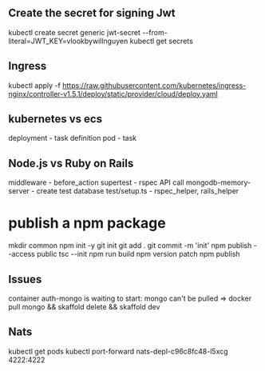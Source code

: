## Create the secret for signing Jwt
kubectl create secret generic jwt-secret --from-literal=JWT_KEY=vlookbywillnguyen
kubectl get secrets

## Ingress
kubectl apply -f https://raw.githubusercontent.com/kubernetes/ingress-nginx/controller-v1.5.1/deploy/static/provider/cloud/deploy.yaml

## kubernetes vs ecs
deployment - task definition
pod - task

## Node.js vs Ruby on Rails
middleware - before_action
supertest - rspec API call
mongodb-memory-server - create test database
test/setup.ts - rspec_helper, rails_helper

# publish a npm package
mkdir common
npm init -y
git init 
git add .
git commit -m 'init'
npm publish --access public 
tsc --init
npm run build
npm version patch
npm publish

## Issues
container auth-mongo is waiting to start: mongo can't be pulled
=> docker pull mongo && skaffold delete && skaffold dev 

## Nats
kubectl get pods 
kubectl port-forward nats-depl-c96c8fc48-l5xcg 4222:4222